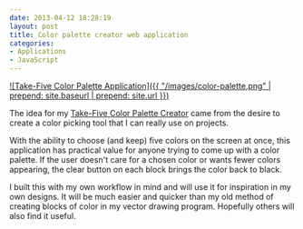 ```yaml
---
date: 2013-04-12 18:28:19
layout: post
title: Color palette creator web application
categories:
- Applications
- JavaScript
---
```


[![Take-Five Color Palette Application]({{ "/images/color-palette.png" | prepend: site.baseurl | prepend: site.url }})](http://janmilosh.com/color-palette)

The idea for my [Take-Five Color Palette Creator](http://janmilosh.com/color-palette) came from the desire to create a color picking tool that I can really use on projects.

With the ability to choose (and keep) five colors on the screen at once, this application has practical value for anyone trying to come up with a color palette. If the user doesn't care for a chosen color or wants fewer colors appearing, the clear button on each block brings the color back to black.

I built this with my own workflow in mind and will use it for inspiration in my own designs. It will be much easier and quicker than my old method of creating blocks of color in my vector drawing program. Hopefully others will also find it useful.

